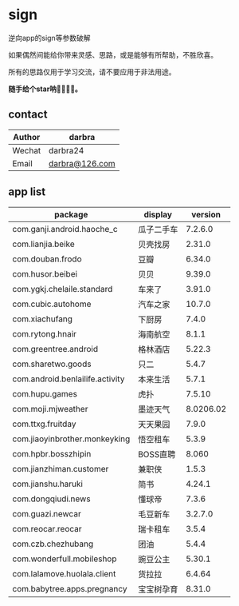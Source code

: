 # sign
逆向app的sign等参数破解

如果偶然间能给你带来灵感、思路，或是能够有所帮助，不胜欣喜。

所有的思路仅用于学习交流，请不要应用于非法用途。

**随手给个star呐🌟🌟🌟🌟。**

## contact

| Author | darbra |
| --- | --- |
| Wechat | darbra24 |
| Email | darbra@126.com |

## app list

| package | display | version |
| --- | --- | --- |
| com.ganji.android.haoche_c | 瓜子二手车 | 7.2.6.0 |
| com.lianjia.beike | 贝壳找房 | 2.31.0 |
| com.douban.frodo | 豆瓣 | 6.34.0 |
| com.husor.beibei | 贝贝 | 9.39.0 |
| com.ygkj.chelaile.standard | 车来了 | 3.91.0 |
| com.cubic.autohome | 汽车之家 | 10.7.0 |
| com.xiachufang | 下厨房 | 7.4.0 |
| com.rytong.hnair | 海南航空 | 8.1.1 |
| com.greentree.android | 格林酒店 | 5.22.3 |
| com.sharetwo.goods | 只二 | 5.4.7 |
| com.android.benlailife.activity | 本来生活 | 5.7.1 |
| com.hupu.games | 虎扑 | 7.5.10 |
| com.moji.mjweather | 墨迹天气 | 8.0206.02 |
| com.ttxg.fruitday | 天天果园 | 7.9.0 |
| com.jiaoyinbrother.monkeyking | 悟空租车 | 5.3.9 |
| com.hpbr.bosszhipin | BOSS直聘 | 8.060 |
| com.jianzhiman.customer | 兼职侠 | 1.5.3 |
| com.jianshu.haruki | 简书 | 4.24.1 |
| com.dongqiudi.news | 懂球帝 | 7.3.6 |
| com.guazi.newcar | 毛豆新车 | 3.2.7.0 |
| com.reocar.reocar | 瑞卡租车 | 3.5.4 |
| com.czb.chezhubang | 团油 | 5.4.4 |
| com.wonderfull.mobileshop | 豌豆公主 | 5.30.1 |
| com.lalamove.huolala.client | 货拉拉 | 6.4.64 |
| com.babytree.apps.pregnancy | 宝宝树孕育 | 8.31.0 |
